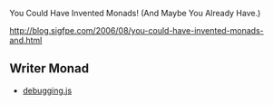 You Could Have Invented Monads! (And Maybe You Already Have.)

http://blog.sigfpe.com/2006/08/you-could-have-invented-monads-and.html


## Writer Monad

- [debugging.js](./debugging.js)

